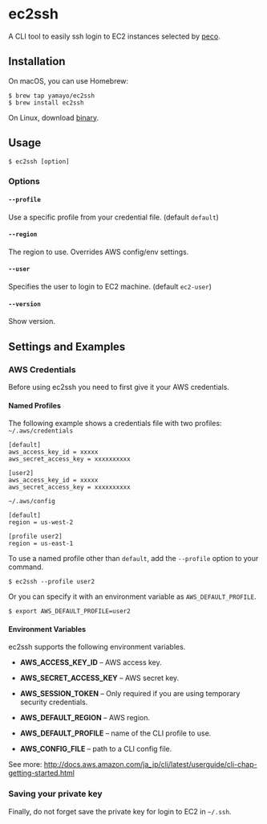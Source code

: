 # ec2ssh
A CLI tool to easily ssh login to EC2 instances selected by [peco](https://github.com/peco/peco).  

## Installation
On macOS, you can use Homebrew:
```
$ brew tap yamayo/ec2ssh
$ brew install ec2ssh
```

On Linux, download [binary](https://github.com/yamayo/ec2ssh/releases).

## Usage
```
$ ec2ssh [option]
```

### Options
#### `--profile`  
Use a specific profile from your credential file. (default `default`)

#### `--region`  
The region to use. Overrides AWS config/env settings.

#### `--user`  
Specifies the user to login to EC2 machine. (default `ec2-user`)

#### `--version`  
Show version.

## Settings and Examples

### AWS Credentials
Before using ec2ssh you need to first give it your AWS credentials.

#### Named Profiles
The following example shows a credentials file with two profiles:  
`~/.aws/credentials`  
```
[default]
aws_access_key_id = xxxxx
aws_secret_access_key = xxxxxxxxxx

[user2]
aws_access_key_id = xxxxx
aws_secret_access_key = xxxxxxxxxx
```

`~/.aws/config`  
```
[default]
region = us-west-2

[profile user2]
region = us-east-1
```

To use a named profile other than `default`, add the `--profile` option to your command.  
```
$ ec2ssh --profile user2
```

Or you can specify it with an environment variable as `AWS_DEFAULT_PROFILE`.  
```
$ export AWS_DEFAULT_PROFILE=user2
```

#### Environment Variables
ec2ssh supports the following environment variables.

- **AWS_ACCESS_KEY_ID** – AWS access key.

- **AWS_SECRET_ACCESS_KEY** – AWS secret key.

- **AWS_SESSION_TOKEN** – Only required if you are using temporary security credentials.

- **AWS_DEFAULT_REGION** – AWS region.

- **AWS_DEFAULT_PROFILE** – name of the CLI profile to use.

- **AWS_CONFIG_FILE** – path to a CLI config file.

See more: http://docs.aws.amazon.com/ja_jp/cli/latest/userguide/cli-chap-getting-started.html

### Saving your private key
Finally, do not forget save the private key for login to EC2 in `~/.ssh`.
